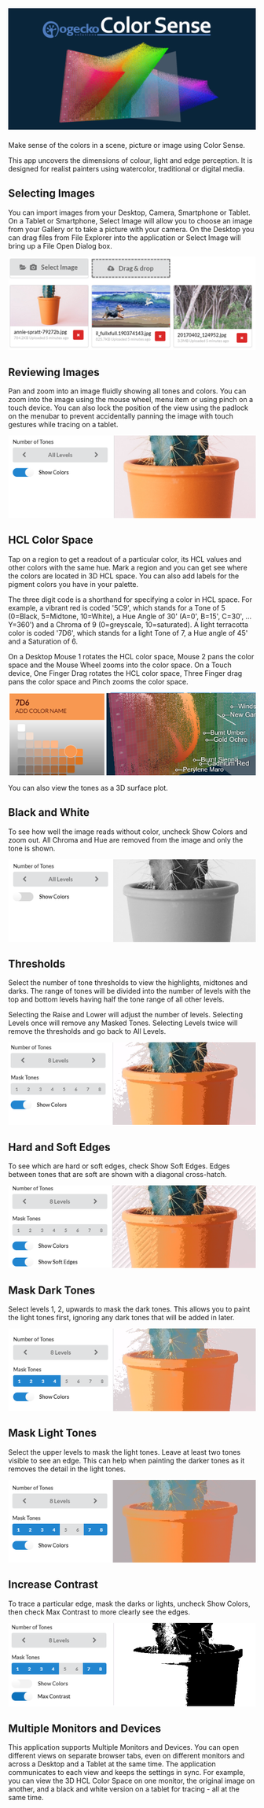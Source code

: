 ![Gamut of Colors](public/images/gamut-header.png)
---
Make sense of the colors in a scene, picture or image using Color Sense. 

This app uncovers the dimensions of colour, light and edge perception. It is designed for realist painters using watercolor, traditional or digital media. 

## Selecting Images
You can import images from your Desktop, Camera, Smartphone or Tablet. On a Tablet or Smartphone, Select Image will allow you to choose an image from your Gallery or to take a picture with your camera. On the Desktop you can drag files from File Explorer into the application or Select Image will bring up a File Open Dialog box.

![Selecting Images](/public/images/img001-select.png)

## Reviewing Images
Pan and zoom into an image fluidly showing all tones and colors. You can zoom into the image using the mouse wheel, menu item or using pinch on a touch device. You can also lock the position of the view using the padlock on the menubar to prevent accidentally panning the image with touch gestures while tracing on a tablet.

![Reviewing Images](/public/images/img002-review.png)

## HCL Color Space
Tap on a region to get a readout of a particular color, its HCL values and other colors with the same hue. Mark a region and you can get see where the colors are located in 3D HCL space. You can also add labels for the pigment colors you have in your palette. 

The three digit code is a shorthand for specifying a color in HCL space. For example, a vibrant red is coded '5C9', which stands for a Tone of 5 (0=Black, 5=Midtone, 10=White), a Hue Angle of 30' (A=0', B=15', C=30', ... Y=360') and a Chroma of 9 (0=greyscale, 10=saturated). A light terracotta color is coded '7D6', which stands for a light Tone of 7, a Hue angle of 45' and a Saturation of 6.

On a Desktop Mouse 1 rotates the HCL color space, Mouse 2 pans the color space and the Mouse Wheel zooms into the color space. On a Touch device, One Finger Drag rotates the HCL color space, Three Finger drag pans the color space and Pinch zooms the color space.

![Color Space](/public/images/img003-hcl.png)

You can also view the tones as a 3D surface plot.

## Black and White
To see how well the image reads without color, uncheck Show Colors and zoom out. All Chroma and Hue are removed from the image and only the tone is shown.

![Black and White](/public/images/img004-bw.png)

## Thresholds
Select the number of tone thresholds to view the highlights, midtones and darks. The range of tones will be divided into the number of levels with the top and bottom levels having half the tone range of all other levels.

Selecting the Raise and Lower will adjust the number of levels. Selecting Levels once will remove any Masked Tones. Selecting Levels twice will remove the thresholds and go back to All Levels. 

![Thresholds](/public/images/img005-levels.png)

## Hard and Soft Edges
To see which are hard or soft edges, check Show Soft Edges. Edges between tones that are soft are shown with a diagonal cross-hatch.

![Soft Edges](/public/images/img006-soft.png)

## Mask Dark Tones
Select levels 1, 2, upwards to mask the dark tones. This allows you to paint the light tones first, ignoring any dark tones that will be added in later.

![Mask Darks](/public/images/img007-mask1.png)

## Mask Light Tones
Select the upper levels to mask the light tones. Leave at least two tones visible to see an edge. This can help when painting the darker tones as it removes the detail in the light tones.

![Mask Lights](/public/images/img008-mask2.png)

## Increase Contrast
To trace a particular edge, mask the darks or lights, uncheck Show Colors, then check Max Contrast to more clearly see the edges.

![Constrat](/public/images/img009-contrast.png)

## Multiple Monitors and Devices
This application supports Multiple Monitors and Devices. You can open different views on separate browser tabs, even on different monitors and across a Desktop and a Tablet at the same time. The application communicates to each view and keeps the settings in sync. For example, you can view the 3D HCL Color Space on one monitor, the original image on another, and a black and white version on a tablet for tracing - all at the same time.
